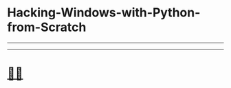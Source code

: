 # Hacking-Windows-with-Python-from-Scratch

---
---

# [🕵️‍♂️](https://www.mindluster.com/lesson/342875-video)
